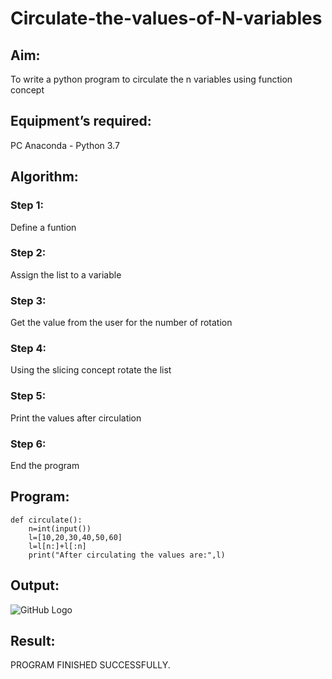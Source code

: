 # Circulate-the-values-of-N-variables
## Aim:
To write a python program to circulate the n variables using function concept
## Equipment’s required:
PC
Anaconda - Python 3.7
## Algorithm: 
### Step 1: 
Define a funtion
### Step 2:
Assign the list to a variable
### Step 3:
Get the value from the user for the number of rotation
### Step 4: 
Using the slicing concept rotate the list
### Step 5:
Print the values after circulation
### Step 6:
End the program

## Program:
~~~
def circulate():
    n=int(input())
    l=[10,20,30,40,50,60]
    l=l[n:]+l[:n]
    print("After circulating the values are:",l)
~~~

## Output:
![GitHub Logo](CIRCULATE.jpeg)

## Result:
PROGRAM FINISHED SUCCESSFULLY.
